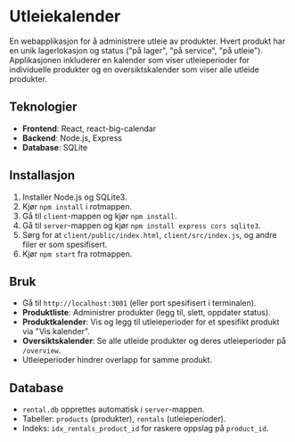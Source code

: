 # Utleiekalender

En webapplikasjon for å administrere utleie av produkter. Hvert produkt har en unik lagerlokasjon og status ("på lager", "på service", "på utleie"). Applikasjonen inkluderer en kalender som viser utleieperioder for individuelle produkter og en oversiktskalender som viser alle utleide produkter.

## Teknologier
- **Frontend**: React, react-big-calendar
- **Backend**: Node.js, Express
- **Database**: SQLite

## Installasjon
1. Installer Node.js og SQLite3.
2. Kjør `npm install` i rotmappen.
3. Gå til `client`-mappen og kjør `npm install`.
4. Gå til `server`-mappen og kjør `npm install express cors sqlite3`.
5. Sørg for at `client/public/index.html`, `client/src/index.js`, og andre filer er som spesifisert.
6. Kjør `npm start` fra rotmappen.

## Bruk
- Gå til `http://localhost:3001` (eller port spesifisert i terminalen).
- **Produktliste**: Administrer produkter (legg til, slett, oppdater status).
- **Produktkalender**: Vis og legg til utleieperioder for et spesifikt produkt via "Vis kalender".
- **Oversiktskalender**: Se alle utleide produkter og deres utleieperioder på `/overview`.
- Utleieperioder hindrer overlapp for samme produkt.
  
## Database
- `rental.db` opprettes automatisk i `server`-mappen.
- Tabeller: `products` (produkter), `rentals` (utleieperioder).
- Indeks: `idx_rentals_product_id` for raskere oppslag på `product_id`.
